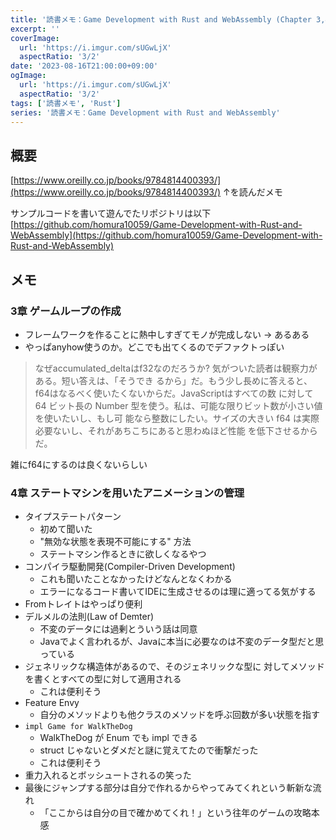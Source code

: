 ```yaml
---
title: '読書メモ：Game Development with Rust and WebAssembly (Chapter 3,4)'
excerpt: ''
coverImage: 
  url: 'https://i.imgur.com/sUGwLjX'
  aspectRatio: '3/2'
date: '2023-08-16T21:00:00+09:00'
ogImage:
  url: 'https://i.imgur.com/sUGwLjX'
  aspectRatio: '3/2'
tags: ['読書メモ', 'Rust']
series: '読書メモ：Game Development with Rust and WebAssembly'
---
```


## 概要

[https://www.oreilly.co.jp/books/9784814400393/](https://www.oreilly.co.jp/books/9784814400393/)
↑を読んだメモ

サンプルコードを書いて遊んでたリポジトリは以下
[https://github.com/homura10059/Game-Development-with-Rust-and-WebAssembly](https://github.com/homura10059/Game-Development-with-Rust-and-WebAssembly)

## メモ

### 3章 ゲームループの作成

- フレームワークを作ることに熱中しすぎてモノが完成しない -> あるある
- やっぱanyhow使うのか。どこでも出てくるのでデファクトっぽい

>なぜaccumulated_deltaはf32なのだろうか? 気がついた読者は観察力がある。短い答えは、「そうでき るから」だ。もう少し長めに答えると、f64はなるべく使いたくないからだ。JavaScriptはすべての数 に対して 64 ビット長の Number 型を使う。私は、可能な限りビット数が小さい値を使いたいし、もし可 能なら整数にしたい。サイズの大きい f64 は実際必要ないし、それがあちこちにあると思わぬほど性能 を低下させるからだ。

雑にf64にするのは良くないらしい

### 4章 ステートマシンを用いたアニメーションの管理

- タイプステートパターン
	- 初めて聞いた
	- "無効な状態を表現不可能にする" 方法
	- ステートマシン作るときに欲しくなるやつ
- コンパイラ駆動開発(Compiler-Driven Development)
	- これも聞いたことなかったけどなんとなくわかる
	- エラーになるコード書いてIDEに生成させるのは理に適ってる気がする
- Fromトレイトはやっぱり便利
- デルメルの法則(Law of Demter)
	- 不変のデータには過剰とういう話は同意
	- Javaでよく言われるが、Javaに本当に必要なのは不変のデータ型だと思っている
- ジェネリックな構造体があるので、そのジェネリックな型に 対してメソッドを書くとすべての型に対して適用される
	- これは便利そう
- Feature Envy
	- 自分のメソッドよりも他クラスのメソッドを呼ぶ回数が多い状態を指す
- `impl Game for WalkTheDog`
	- WalkTheDog が Enum でも impl できる
	- struct じゃないとダメだと謎に覚えてたので衝撃だった
	- これは便利そう
- 重力入れるとボッシュートされるの笑った
- 最後にジャンプする部分は自分で作れるからやってみてくれという斬新な流れ
	- 「ここからは自分の目で確かめてくれ！」という往年のゲームの攻略本感

